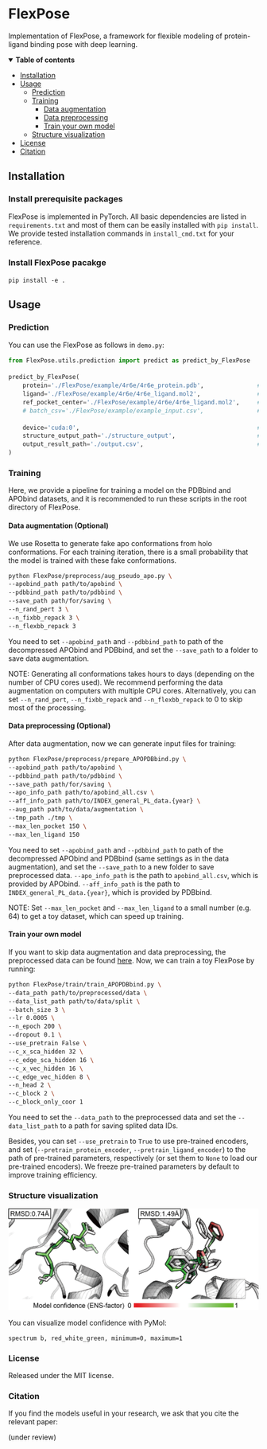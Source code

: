 # FlexPose

Implementation of FlexPose, a framework for flexible modeling of protein-ligand binding pose with deep learning.


<details open><summary><b>Table of contents</b></summary>

- [Installation](#installation)
- [Usage](#usage)
  - [Prediction](#prediction)
  - [Training](#training)
    - [Data augmentation](#data-aug)
    - [Data preprocessing](#data-preprocessing)
    - [Train your own model](#train-your-own-model)
  - [Structure visualization](#structure-visualization)
- [License](#license)
- [Citation](#citation)
</details>


## Installation <a name="installation"></a>
### Install prerequisite packages
FlexPose is implemented in PyTorch. All basic dependencies are listed in `requirements.txt` 
and most of them can be easily installed with `pip install`. 
We provide tested installation commands in `install_cmd.txt` for your reference.

### Install FlexPose pacakge
  ```pip install -e .```

## Usage <a name="usage"></a>

### Prediction <a name="prediction"></a>

You can use the FlexPose as follows in `demo.py`:

```python
from FlexPose.utils.prediction import predict as predict_by_FlexPose

predict_by_FlexPose(
    protein='./FlexPose/example/4r6e/4r6e_protein.pdb',               # protein path, or a list of path
    ligand='./FlexPose/example/4r6e/4r6e_ligand.mol2',                # ligand path (or SMILES), or a list of path (or SMILES)
    ref_pocket_center='./FlexPose/example/4r6e/4r6e_ligand.mol2',     # a file for selecting pocket, e.g. predictions from Fpocket
    # batch_csv='./FlexPose/example/example_input.csv',               # for batch prediction

    device='cuda:0',                                                  # device
    structure_output_path='./structure_output',                       # structure output
    output_result_path='./output.csv',                                # record output
)
```


### Training <a name="training"></a>

Here, we provide a pipeline for training a model on the PDBbind and APObind datasets, 
and it is recommended to run these scripts in the root directory of FlexPose.

#### Data augmentation (Optional) <a name="data-aug"></a>
We use Rosetta to generate fake apo conformations from holo conformations. For each training iteration, 
there is a small probability that the model is trained with these fake conformations.
  ```sh
  python FlexPose/preprocess/aug_pseudo_apo.py \
  --apobind_path path/to/apobind \
  --pdbbind_path path/to/pdbbind \
  --save_path path/for/saving \
  --n_rand_pert 3 \
  --n_fixbb_repack 3 \
  --n_flexbb_repack 3
  ```
You need to set `--apobind_path` and `--pdbbind_path` to path of the decompressed APObind and PDBbind, 
and set the `--save_path` to a folder to save data augmentation.

NOTE: Generating all conformations takes hours to days (depending on the number of CPU cores used).
We recommend performing the data augmentation on computers with multiple CPU cores. 
Alternatively, you can set `--n_rand_pert`, `--n_fixbb_repack` and `--n_flexbb_repack` to 0 to skip most of the processing.


#### Data preprocessing (Optional) <a name="data-preprocessing"></a>
After data augmentation, now we can generate input files for training:
  ```sh
  python FlexPose/preprocess/prepare_APOPDBbind.py \
  --apobind_path path/to/apobind \
  --pdbbind_path path/to/pdbbind \
  --save_path path/for/saving \
  --apo_info_path path/to/apobind_all.csv \
  --aff_info_path path/to/INDEX_general_PL_data.{year} \
  --aug_path path/to/data/augmentation \
  --tmp_path ./tmp \
  --max_len_pocket 150 \
  --max_len_ligand 150
  ```
You need to set `--apobind_path` and `--pdbbind_path` to path of the decompressed APObind and PDBbind (same settings as in the data augmentation), 
and set the `--save_path` to a new folder to save preprocessed data. 
`--apo_info_path` is the path to `apobind_all.csv`, which is provided by APObind.
`--aff_info_path` is the path to `INDEX_general_PL_data.{year}`, which is provided by PDBbind.

NOTE: Set `--max_len_pocket` and `--max_len_ligand` to a small number (e.g. 64) to get a toy dataset, which can speed up training.

#### Train your own model <a name="train-your-own-model"></a>
If you want to skip data augmentation and data preprocessing, the preprocessed data can be found 
[here](https://1drv.ms/u/c/469b767efa9cca5a/EWPDY3ymuEtAnY1e6rXlt0EB_U7uXvDihaTvrH6NkN1aeg?e=v1UfN8).
Now, we can train a toy FlexPose by running:
  ```sh
  python FlexPose/train/train_APOPDBbind.py \
  --data_path path/to/preprocessed/data \
  --data_list_path path/to/data/split \
  --batch_size 3 \
  --lr 0.0005 \
  --n_epoch 200 \
  --dropout 0.1 \
  --use_pretrain False \
  --c_x_sca_hidden 32 \
  --c_edge_sca_hidden 16 \
  --c_x_vec_hidden 16 \
  --c_edge_vec_hidden 8 \
  --n_head 2 \
  --c_block 2 \
  --c_block_only_coor 1
  ```
You need to set the `--data_path` to the preprocessed data and set the `--data_list_path` to a path for saving splited data IDs.

Besides, you can set `--use_pretrain` to `True` to use pre-trained encoders, 
and set (`--pretrain_protein_encoder`, `--pretrain_ligand_encoder`) to the path of pre-trained parameters, respectively 
(or set them to `None` to load our pre-trained encoders). 
We freeze pre-trained parameters by default to improve training efficiency.


### Structure visualization <a name="structure-visualization"></a>
![Fig_conf](img/conf_for_demo.png)

You can visualize model confidence with PyMol:
```pymol
spectrum b, red_white_green, minimum=0, maximum=1
```

### License <a name="license"></a>
Released under the MIT license.

### Citation <a name="citation"></a>
If you find the models useful in your research, we ask that you cite the relevant paper:

(under review)




